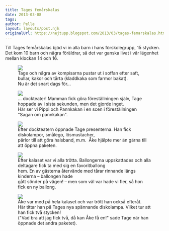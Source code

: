 ```yaml
---
title: Tages femårskalas
date: 2013-03-08
tags: 	
author: Pelle
layout: layouts/post.njk
originalUrl: https://nejtupp.blogspot.com/2013/03/tages-femarskalas.html
---
```


Till Tages femårskalas bjöd vi in alla barn i hans förskolegrupp, 15 stycken. Det kom 10 barn och några föräldrar, så det var ganska livat i vår lägenhet mellan klockan 14 och 16.

<figure>
	<img src="../../../../img/Tages+barnkalas-PERK1699.jpg">
	<figcaption>Tage och några av kompisarna pustar ut i soffan efter saft, bullar, kakor och tårta (kladdkaka som farmor bakat). <br>Nu är det snart dags för...</figcaption>
</figure>

<figure>
	<img src="../../../../img/Tages+barnkalas-PERK1701.jpg">
	<figcaption>... dockteater! Mamman fick göra föreställningen själv, Tage hoppade av i sista sekunden, men det gjorde inget. <br>Här ser vi Pippi och Pannkakan i en scen i föreställningen "Sagan om pannkakan".</figcaption>
</figure>

<figure>
	<img src="../../../../img/Tages+barnkalas-PERK1706.jpg">
	<figcaption>Efter dockteatern öppnade Tage presenterna. Han fick diskolampor, smålego, lösmustacher, <br>pärlor till att göra halsband, m.m.  Åke hjälpte mer än gärna till att öppna paketen.</figcaption>
</figure>

<figure>
	<img src="../../../../img/Tages+barnkalas-PERK1709.jpg">
	<figcaption>Efter kalaset var vi alla trötta. Ballongerna uppskattades och alla deltagare fick ta med sig en favoritballong <br>hem. En av gästerna återvände med tårar rinnande längs kinderna – ballongen hade <br>gått sönder på vägen! – men som väl var hade vi fler, så hon fick en ny ballong.</figcaption>
</figure>

<figure>
	<img src="../../../../img/Tages+barnkalas-PERK1729.jpg">
	<figcaption>Åke var med på hela kalaset och var trött han också efteråt. <br>Här tittar han på Tages nya spännande diskolampa. Vilket tur att han fick två stycken! <br>("Vad bra att jag fick två, då kan Åke få en!" sade Tage när han öppnade det andra paketet).</figcaption>
</figure>
